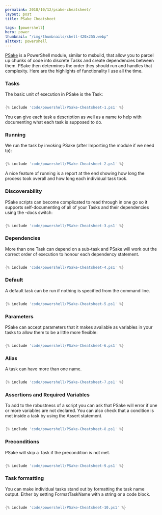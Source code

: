 ```yaml
---
permalink: 2018/10/12/psake-cheatsheet/
layout: post
title: PSake Cheatsheet

tags: [powershell]
hero: power
thumbnail: "/img/thumbnails/shell-420x255.webp"
alttext: powershell
---
```


<a href="https://github.com/psake/psake/">PSake</a> is a PowerShell module, similar to msbuild, that allow you to parcel up chunks of code into discrete Tasks and
create dependencies between them. PSake then determines the order they should run and handles that complexity. Here are the highlights of
functionality I use all the time.

### Tasks

The basic unit of execution in PSake is the Task:

```powershell

{% include 'code/powershell/PSake-Cheatsheet-1.ps1' %}

```

You can give each task a description as well as a name to help with documenting what each task is supposed to do.

### Running

We run the task by invoking PSake (after Importing the module if we need to):

```powershell

{% include 'code/powershell/PSake-Cheatsheet-2.ps1' %}

```

A nice feature of running is a report at the end showing how long the process took overall and how
long each individual task took.

### Discoverability

PSake scripts can become complicated to read through in one go so it supports self-documenting of all of
your Tasks and their dependencies using the -docs switch:

```powershell

{% include 'code/powershell/PSake-Cheatsheet-3.ps1' %}

```

### Dependencies

More than one Task can depend on a sub-task and PSake will work out the correct order of
execution to honour each dependency statement.

```powershell

{% include 'code/powershell/PSake-Cheatsheet-4.ps1' %}

```

### Default

A default task can be run if nothing is specified from the command line.

```powershell

{% include 'code/powershell/PSake-Cheatsheet-5.ps1' %}

```

### Parameters

PSake can accept parameters that it makes available as variables in your tasks to allow them to be a little more flexible:

```powershell

{% include 'code/powershell/PSake-Cheatsheet-6.ps1' %}

```

### Alias

A task can have more than one name.

```powershell

{% include 'code/powershell/PSake-Cheatsheet-7.ps1' %}

```

### Assertions and Required Variables

To add to the robustness of a script you can ask that PSake will error if one or more variables are not declared. You can
also check that a condition is met inside a task by using the Assert statement.

```powershell

{% include 'code/powershell/PSake-Cheatsheet-8.ps1' %}

```

### Preconditions

PSake will skip a Task if the precondition is not met.

```powershell

{% include 'code/powershell/PSake-Cheatsheet-9.ps1' %}

```

### Task formatting

You can make individual tasks stand out by formatting the task name output. Either
by setting FormatTaskName with a string or a code block.

```powershell

{% include 'code/powershell/PSake-Cheatsheet-10.ps1' %}

```
